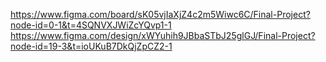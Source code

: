 https://www.figma.com/board/sK05vjIaXjZ4c2m5Wiwc6C/Final-Project?node-id=0-1&t=4SQNVXJWiZcYQvp1-1
https://www.figma.com/design/xWYuhih9JBbaSTbJ25glGJ/Final-Project?node-id=19-3&t=ioUKuB7DkQjZpCZ2-1
